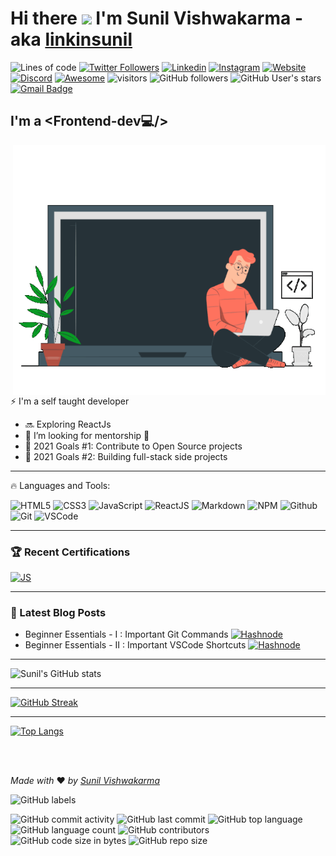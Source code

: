 # Hi there <img src="https://media.giphy.com/media/hvRJCLFzcasrR4ia7z/giphy.gif" width="40px"> I'm Sunil Vishwakarma - aka [linkinsunil][linkedin] 
  
![Lines of code](https://img.shields.io/tokei/lines/github/linkinsunil/linkinsunil?label=lines-of-code)
[![Twitter Followers](https://img.shields.io/twitter/follow/sunil?color=1DA1F2&logo=twitter&style=flat)](https://twitter.com/intent/follow?original_referer=https%3A%2F%2Fgithub.com%2Flinkinsunil&screen_name=officialskv)
[![Linkedin](https://img.shields.io/badge/-linknisunil-blue?style=flat&logo=linkedin&logoColor=white&link=https://www.linkedin.com/in/linkinsunil/)](https://www.linkedin.com/in/linkinsunil/)
[![Instagram](https://img.shields.io/badge/-linkinsunil-purple?style=flat&logo=instagram&logoColor=white&link=https://instagram.com/linkinsunil/)](https://instagram.com/linkinsunil)
[![Website](https://img.shields.io/website?down_message=offline&up_message=online&url=https%3A%2F%2Flinkinsunil.netlify.app)](https://linkinsunil.netlify.app)
[![Discord](https://img.shields.io/discord/308323056592486420?logo=discord)](https://discord.gg/5wH6MVwA)
[![Awesome](https://awesome.re/badge.svg)](https://awesome.re)
![visitors](https://visitor-badge.glitch.me/badge?page_id=linkinsunil.linkinsunil)
![GitHub followers](https://img.shields.io/github/followers/linkinsunil?style=social)
![GitHub User's stars](https://img.shields.io/github/stars/linkinsunil?affiliations=OWNER%2CCOLLABORATOR%2CORGANIZATION_MEMBER&style=social)
[![Gmail Badge](https://img.shields.io/badge/-sunilnet4@gmail.com-c14438?style=flat&logo=gmail&logoColor=white&link=mailto:sunilnet4@gmail.com)](mailto:sunilnet4@gmail.com)
<!-- [![Website](https://img.shields.io/website?label=portfolio&style=&url=https%3A%2F%2Flinkinsunil.netlify.app)](https://linkinsunil.netlify.app) -->
<!-- ![GitHub labels](https://img.shields.io/github/labels/linkinsunil/linkinsunil/Help%20Wanted?color=%2384CC16) -->
<!-- ![GitHub followers](https://img.shields.io/github/followers/linkinsunil?style=social) -->


<head>
  <meta name="google-site-verification" content="MGh7tcvU2S56_HPF2iV_mMveDk4FpnJ53AoX94aea-8" />
</head>

## I'm a <Frontend-dev💻/> 

<div align="top">
  <img align="right" src="/src/assets/home_anime.gif" width="500" height="400" />
</div>

⚡ I'm a self taught developer
- 🔜 Exploring ReactJs 
- 🚾 I’m looking for mentorship 🤝
- 🔂 2021 Goals #1: Contribute to Open Source projects
- 🔂 2021 Goals #2: Building full-stack side projects

---

🔥 Languages and Tools:

![HTML5](https://img.shields.io/badge/-HTML5-E34F26?logo=html5&logoColor=white)
![CSS3](https://img.shields.io/badge/-CSS3-1572B6?logo=css3&logoColor=white)
![JavaScript](https://img.shields.io/badge/-JavaScript-F7DF1E?logo=javascript&logoColor=white)
![ReactJS](https://img.shields.io/badge/-ReactJS-61DAFB?logo=react&logoColor=white)
![Markdown](https://img.shields.io/badge/-Markdown-000000?logo=markdown&logoColor=white)
![NPM](https://img.shields.io/badge/-npm-CB3837?logo=npm&logoColor=white)
![Github](https://img.shields.io/badge/-Github-181717?logo=github&logoColor=white)
![Git](https://img.shields.io/badge/-Git-F05032?logo=git&logoColor=white)
![VSCode](https://img.shields.io/badge/-Visual%20Studio%20Code-0078d7?logo=visualstudiocode&logoColor=white)

---

### 🏆 Recent Certifications

<!-- CERTIFICATION:START -->
[![JS](https://img.shields.io/badge/-FreeCodeCamp-0A0A23?logo=freecodecamp&logoColor=white)](https://www.freecodecamp.org/certification/linkinsunil/responsive-web-design)

<!-- CERTIFICATION:END -->

<!-- ➡️ [more videos...](https://youtube.com/codestackr) -->

---

### 📕 Latest Blog Posts

<!-- BLOG-POST-LIST:START -->
- Beginner Essentials - I : Important Git Commands [![Hashnode](https://img.shields.io/badge/-Hashnode-2962FF?logo=hashnode&logoColor=white)](https://linkinsunil.hashnode.dev/beginner-essentials-i-important-git-commands)
- Beginner Essentials - II : Important VSCode Shortcuts [![Hashnode](https://img.shields.io/badge/-Hashnode-2962FF?logo=hashnode&logoColor=white)](https://linkinsunil.hashnode.dev/beginner-essentials-ii-important-vscode-shortcuts)
<!-- BLOG-POST-LIST:END -->

<!-- ➡️ [more blog posts...](https://codestackr.com) -->

---

![Sunil's GitHub stats](https://github-readme-stats.vercel.app/api?username=linkinsunil&hide=issues,contribs&show_icons=true&theme=radical)

---

[![GitHub Streak](http://github-readme-streak-stats.herokuapp.com?user=linkinsunil&theme=radical&date_format=M%20j%5B%2C%20Y%5D)](https://git.io/streak-stats)

---

[![Top Langs](https://github-readme-stats.vercel.app/api/top-langs/?username=linkinsunil&layout=compact)](https://github.com/linkinsunil/github-readme-stats)

<br /><br />


*Made with* ❤ *by [Sunil Vishwakarma][linkedin]*

![GitHub labels](https://img.shields.io/github/labels/linkinsunil/linkinsunil/This%Repo?color=%2384CC16)

![GitHub commit activity](https://img.shields.io/github/commit-activity/m/linkinsunil/linkinsunil)
![GitHub last commit](https://img.shields.io/github/last-commit/linkinsunil/linkinsunil)
![GitHub top language](https://img.shields.io/github/languages/top/linkinsunil/linkinsunil)
![GitHub language count](https://img.shields.io/github/languages/count/linkinsunil/linkinsunil)
![GitHub contributors](https://img.shields.io/github/contributors-anon/linkinsunil/linkinsunil)
![GitHub code size in bytes](https://img.shields.io/github/languages/code-size/linkinsunil/linkinsunil)
![GitHub repo size](https://img.shields.io/github/repo-size/linkinsunil/linkinsunil)





[website]: https://linkinsunil.netlify.app
[twitter]: https://twitter.com/officialskv
[youtube]: https://youtube.com/
[instagram]: https://instagram.com/linkinsunil
[linkedin]: https://www.linkedin.com/in/linkinsunil/
[blog]: https://linkinsunil.netlify.app/blogs.html
